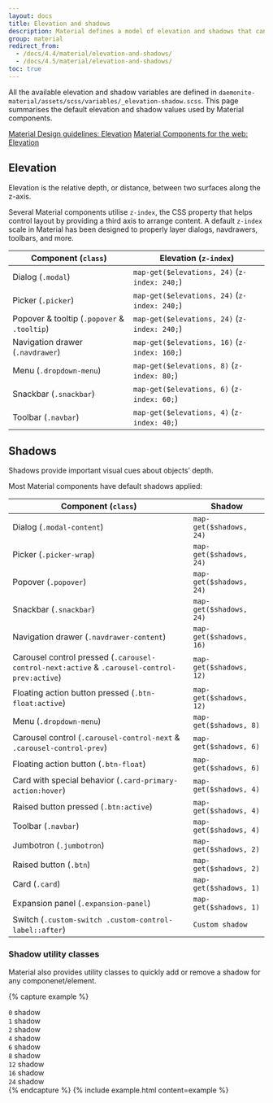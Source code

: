 ```yaml
---
layout: docs
title: Elevation and shadows
description: Material defines a model of elevation and shadows that can be applied consistently across apps.
group: material
redirect_from:
  - /docs/4.4/material/elevation-and-shadows/
  - /docs/4.5/material/elevation-and-shadows/
toc: true
---
```


All the available elevation and shadow variables are defined in `daemonite-material/assets/scss/variables/_elevation-shadow.scss`. This page summarises the default elevation and shadow values used by Material components.

<div class="list-group mt-lg-5">
    <a href="https://material.io/design/environment/elevation.html#elevation-in-material-design" target="_blank" class="list-group-item list-group-item-action d-flex font-weight-bold">
      <span class="list-group-item-icon lgi-icon-md"></span>
      Material Design guidelines: Elevation</a>
    <a href="https://material-components.github.io/material-components-web-catalog/#/component/elevation" target="_blank" class="list-group-item list-group-item-action d-flex font-weight-bold">
      <span class="list-group-item-icon lgi-icon-mdc"></span>
      Material Components for the web: Elevation</a>
</div>

## Elevation

Elevation is the relative depth, or distance, between two surfaces along the z-axis.

Several Material components utilise `z-index`, the CSS property that helps control layout by providing a third axis to arrange content. A default `z-index` scale in Material has been designed to properly layer dialogs, navdrawers, toolbars, and more.

<div class="table-responsive mb-3">
  <table class="table table-bordered table-striped mb-0">
    <thead>
      <tr>
        <th>Component (<code>class</code>)</th>
        <th>Elevation (<code>z-index</code>)</th>
      </tr>
    </thead>
    <tbody>
      <tr>
        <td>Dialog (<code>.modal</code>)</td>
        <td><code class="text-nowrap">map-get($elevations, 24)</code> (<code>z-index: 240;</code>)</td>
      </tr>
      <tr>
        <td>Picker (<code>.picker</code>)</td>
        <td><code class="text-nowrap">map-get($elevations, 24)</code> (<code>z-index: 240;</code>)</td>
      </tr>
      <tr>
        <td>Popover &amp; tooltip (<code>.popover</code> &amp; <code>.tooltip</code>)</td>
        <td><code class="text-nowrap">map-get($elevations, 24)</code> (<code>z-index: 240;</code>)</td>
      </tr>
      <tr>
        <td>Navigation drawer (<code>.navdrawer</code>)</td>
        <td><code class="text-nowrap">map-get($elevations, 16)</code> (<code>z-index: 160;</code>)</td>
      </tr>
      <tr>
        <td>Menu (<code>.dropdown-menu</code>)</td>
        <td><code class="text-nowrap">map-get($elevations, 8)</code> (<code>z-index: 80;</code>)</td>
      </tr>
      <tr>
        <td>Snackbar (<code>.snackbar</code>)</td>
        <td><code class="text-nowrap">map-get($elevations, 6)</code> (<code>z-index: 60;</code>)</td>
      </tr>
      <tr>
        <td>Toolbar (<code>.navbar</code>)</td>
        <td><code class="text-nowrap">map-get($elevations, 4)</code> (<code>z-index: 40;</code>)</td>
      </tr>
    </tbody>
  </table>
</div>

## Shadows

Shadows provide important visual cues about objects’ depth.

Most Material components have default shadows applied:

<div class="table-responsive mb-3">
  <table class="table table-bordered table-striped mb-0">
    <thead>
      <tr>
        <th>Component (<code>class</code>)</th>
        <th>Shadow</th>
      </tr>
    </thead>
    <tbody>
      <tr>
        <td>Dialog (<code>.modal-content</code>)</td>
        <td><code class="text-nowrap">map-get($shadows, 24)</code></td>
      </tr>
      <tr>
        <td>Picker (<code>.picker-wrap</code>)</td>
        <td><code class="text-nowrap">map-get($shadows, 24)</code></td>
      </tr>
      <tr>
        <td>Popover (<code>.popover</code>)</td>
        <td><code class="text-nowrap">map-get($shadows, 24)</code></td>
      </tr>
      <tr>
        <td>Snackbar (<code>.snackbar</code>)</td>
        <td><code class="text-nowrap">map-get($shadows, 24)</code></td>
      </tr>
      <tr>
        <td>Navigation drawer (<code>.navdrawer-content</code>)</td>
        <td><code class="text-nowrap">map-get($shadows, 16)</code></td>
      </tr>
      <tr>
        <td>Carousel control pressed (<code>.carousel-control-next:active</code> &amp; <code>.carousel-control-prev:active</code>)</td>
        <td><code class="text-nowrap">map-get($shadows, 12)</code></td>
      </tr>
      <tr>
        <td>Floating action button pressed (<code>.btn-float:active</code>)</td>
        <td><code class="text-nowrap">map-get($shadows, 12)</code></td>
      </tr>
      <tr>
        <td>Menu (<code>.dropdown-menu</code>)</td>
        <td><code class="text-nowrap">map-get($shadows, 8)</code></td>
      </tr>
      <tr>
        <td>Carousel control (<code>.carousel-control-next</code> &amp; <code>.carousel-control-prev</code>)</td>
        <td><code class="text-nowrap">map-get($shadows, 6)</code></td>
      </tr>
      <tr>
        <td>Floating action button (<code>.btn-float</code>)</td>
        <td><code class="text-nowrap">map-get($shadows, 6)</code></td>
      </tr>
      <tr>
        <td>Card with special behavior (<code>.card-primary-action:hover</code>)</td>
        <td><code class="text-nowrap">map-get($shadows, 4)</code></td>
      </tr>
      <tr>
        <td>Raised button pressed (<code>.btn:active</code>)</td>
        <td><code class="text-nowrap">map-get($shadows, 4)</code></td>
      </tr>
      <tr>
        <td>Toolbar (<code>.navbar</code>)</td>
        <td><code class="text-nowrap">map-get($shadows, 4)</code></td>
      </tr>
      <tr>
        <td>Jumbotron (<code>.jumbotron</code>)</td>
        <td><code class="text-nowrap">map-get($shadows, 2)</code></td>
      </tr>
      <tr>
        <td>Raised button (<code>.btn</code>)</td>
        <td><code class="text-nowrap">map-get($shadows, 2)</code></td>
      </tr>
      <tr>
        <td>Card (<code>.card</code>)</td>
        <td><code class="text-nowrap">map-get($shadows, 1)</code></td>
      </tr>
      <tr>
        <td>Expansion panel (<code>.expansion-panel</code>)</td>
        <td><code class="text-nowrap">map-get($shadows, 1)</code></td>
      </tr>
      <tr>
        <td>Switch (<code>.custom-switch .custom-control-label::after</code>)</td>
        <td><code>Custom shadow</code></td>
      </tr>
    </tbody>
  </table>
</div>

### Shadow utility classes

Material also provides utility classes to quickly add or remove a shadow for any componenet/element.

{% capture example %}
<div class="bg-light mb-3 p-3 rounded shadow-none"><code>0</code> shadow</div>
<div class="bg-white mb-3 p-3 rounded shadow-1"><code>1</code> shadow</div>
<div class="bg-white mb-3 p-3 rounded shadow-2"><code>2</code> shadow</div>
<div class="bg-white mb-3 p-3 rounded shadow-4"><code>4</code> shadow</div>
<div class="bg-white mb-3 p-3 rounded shadow-6"><code>6</code> shadow</div>
<div class="bg-white mb-3 p-3 rounded shadow-8"><code>8</code> shadow</div>
<div class="bg-white mb-3 p-3 rounded shadow-12"><code>12</code> shadow</div>
<div class="bg-white mb-3 p-3 rounded shadow-16"><code>16</code> shadow</div>
<div class="bg-white p-3 rounded shadow-24"><code>24</code> shadow</div>
{% endcapture %}
{% include example.html content=example %}
